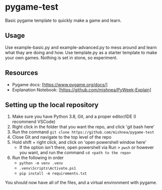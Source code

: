 # pygame-test

Basic pygame template to quickly make a game and learn.

## Usage

Use example-basic.py and example-advanced.py to mess around and learn what thay are doing and how.
Use template.py as a starter template to make your own games.
Nothing is set in stone, so experiment.

## Resources

- Pygame docs: [https://www.pygame.org/docs/]
- Explanation Notebook: [https://github.com/mishnea/PyWeek-Explain]

## Setting up the local repository

1. Make sure you have Python 3.8, Git, and a proper editor/IDE (I recommend VSCode)
2. Right click in the folder that you want the repo, and click 'git bash here'
3. Run the command `git clone https://github.com/mishnea/pygame-test`
4. Close Git and navigate to the top level of the repo
5. Hold shift + right click, and click on 'open powershell window here'
   - If the option isn't there, open powershell via Run > `pwsh` or however you want, and run the command
   `cd <path to the repo>`
6. Run the following in order
   - `python -m venv .venv`
   - `.venv\Scripts\Activate.ps1`
   - `pip install -m requirements.txt`

You should now have all of the files, and a virtual environment with pygame.

